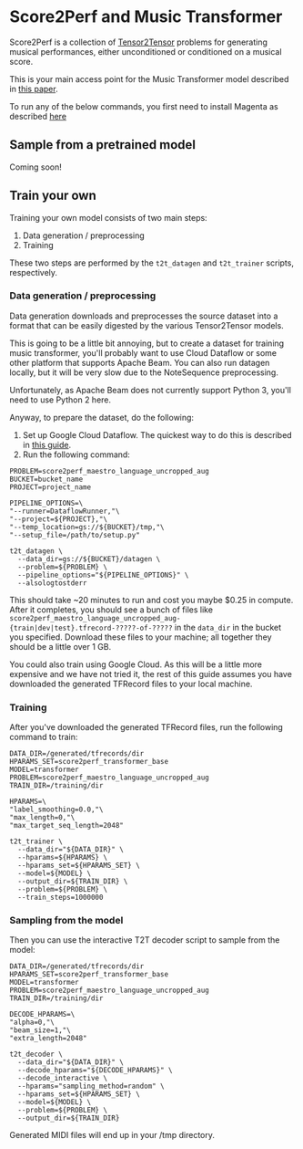 # Score2Perf and Music Transformer

Score2Perf is a collection of [Tensor2Tensor](https://github.com/tensorflow/tensor2tensor) problems for
generating musical performances, either unconditioned or conditioned on a
musical score.

This is your main access point for the Music Transformer model described in
[this paper](https://arxiv.org/abs/1809.04281).

To run any of the below commands, you first need to install Magenta as described
[here](/README.md#development-environment)

## Sample from a pretrained model

Coming soon!


## Train your own

Training your own model consists of two main steps:

1. Data generation / preprocessing
1. Training

These two steps are performed by the `t2t_datagen` and `t2t_trainer` scripts,
respectively.

### Data generation / preprocessing

Data generation downloads and preprocesses the source dataset into a format
that can be easily digested by the various Tensor2Tensor models.

This is going to be a little bit annoying, but to create a dataset for training
music transformer, you'll probably want to use Cloud Dataflow or some other
platform that supports Apache Beam. You can also run datagen locally, but it
will be very slow due to the NoteSequence preprocessing.

Unfortunately, as Apache Beam does not currently support Python 3, you'll need
to use Python 2 here.

Anyway, to prepare the dataset, do the following:

1. Set up Google Cloud Dataflow. The quickest way to do this is described in [this guide](https://cloud.google.com/dataflow/docs/quickstarts/quickstart-python).
1. Run the following command:

```
PROBLEM=score2perf_maestro_language_uncropped_aug
BUCKET=bucket_name
PROJECT=project_name

PIPELINE_OPTIONS=\
"--runner=DataflowRunner,"\
"--project=${PROJECT},"\
"--temp_location=gs://${BUCKET}/tmp,"\
"--setup_file=/path/to/setup.py"

t2t_datagen \
  --data_dir=gs://${BUCKET}/datagen \
  --problem=${PROBLEM} \
  --pipeline_options="${PIPELINE_OPTIONS}" \
  --alsologtostderr
```

This should take ~20 minutes to run and cost you maybe $0.25 in compute. After
it completes, you should see a bunch of files like `score2perf_maestro_language_uncropped_aug-{train|dev|test}.tfrecord-?????-of-?????` in the `data_dir` in the bucket you specified. Download these files to
your machine; all together they should be a little over 1 GB.

You could also train using Google Cloud. As this will be a little more expensive
and we have not tried it, the rest of this guide assumes you have downloaded the
generated TFRecord files to your local machine.


### Training

After you've downloaded the generated TFRecord files, run the following command
to train:

```
DATA_DIR=/generated/tfrecords/dir
HPARAMS_SET=score2perf_transformer_base
MODEL=transformer
PROBLEM=score2perf_maestro_language_uncropped_aug
TRAIN_DIR=/training/dir

HPARAMS=\
"label_smoothing=0.0,"\
"max_length=0,"\
"max_target_seq_length=2048"

t2t_trainer \
  --data_dir="${DATA_DIR}" \
  --hparams=${HPARAMS} \
  --hparams_set=${HPARAMS_SET} \
  --model=${MODEL} \
  --output_dir=${TRAIN_DIR} \
  --problem=${PROBLEM} \
  --train_steps=1000000
```


### Sampling from the model

Then you can use the interactive T2T decoder script to sample from the model:

```
DATA_DIR=/generated/tfrecords/dir
HPARAMS_SET=score2perf_transformer_base
MODEL=transformer
PROBLEM=score2perf_maestro_language_uncropped_aug
TRAIN_DIR=/training/dir

DECODE_HPARAMS=\
"alpha=0,"\
"beam_size=1,"\
"extra_length=2048"

t2t_decoder \
  --data_dir="${DATA_DIR}" \
  --decode_hparams="${DECODE_HPARAMS}" \
  --decode_interactive \
  --hparams="sampling_method=random" \
  --hparams_set=${HPARAMS_SET} \
  --model=${MODEL} \
  --problem=${PROBLEM} \
  --output_dir=${TRAIN_DIR}
```

Generated MIDI files will end up in your /tmp directory.
